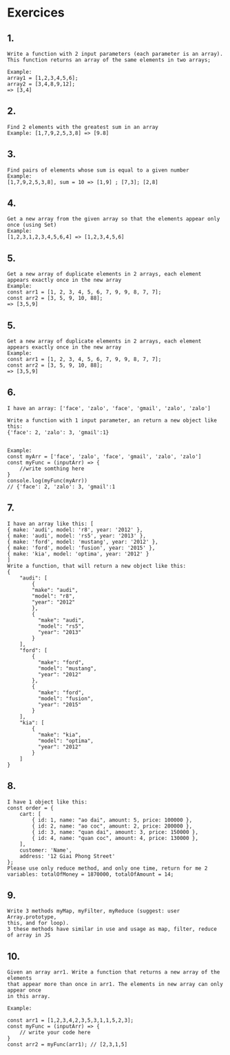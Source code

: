 # Exercices


## 1.  
	Write a function with 2 input parameters (each parameter is an array). 
	This function returns an array of the same elements in two arrays;

	Example: 	
	array1 = [1,2,3,4,5,6];
	array2 = [3,4,8,9,12];
	=> [3,4]


    
## 2.  
	Find 2 elements with the greatest sum in an array
	Example: [1,7,9,2,5,3,8] => [9.8]


    
## 3.  
	Find pairs of elements whose sum is equal to a given number
	Example: 
	[1,7,9,2,5,3,8], sum = 10 => [1,9] ; [7,3]; [2,8]

	
    
## 4. 	
	Get a new array from the given array so that the elements appear only once (using Set)
	Example: 
	[1,2,3,1,2,3,4,5,6,4] => [1,2,3,4,5,6]
    
	
	
## 5. 
	Get a new array of duplicate elements in 2 arrays, each element appears exactly once in the new array
	Example: 	
	const arr1 = [1, 2, 3, 4, 5, 6, 7, 9, 9, 8, 7, 7];
	const arr2 = [3, 5, 9, 10, 88];
	=> [3,5,9]
	
	
## 5. 
	Get a new array of duplicate elements in 2 arrays, each element appears exactly once in the new array
	Example: 	
	const arr1 = [1, 2, 3, 4, 5, 6, 7, 9, 9, 8, 7, 7];
	const arr2 = [3, 5, 9, 10, 88];
	=> [3,5,9]
	
	
## 6. 
	I have an array: ['face', 'zalo', 'face', 'gmail', 'zalo', 'zalo']

	Write a function with 1 input parameter, an return a new object like this:
	{'face': 2, 'zalo': 3, 'gmail':1}


	Example: 	
	const myArr = ['face', 'zalo', 'face', 'gmail', 'zalo', 'zalo']
	const myFunc = (inputArr) => {
		//write somthing here
	}
	console.log(myFunc(myArr)) 
	// {'face': 2, 'zalo': 3, 'gmail':1
	
	
## 7. 
	I have an array like this: [
    { make: 'audi', model: 'r8', year: '2012' }, 
    { make: 'audi', model: 'rs5', year: '2013' }, 
    { make: 'ford', model: 'mustang', year: '2012' }, 
    { make: 'ford', model: 'fusion', year: '2015' }, 
    { make: 'kia', model: 'optima', year: '2012' }
	]
	Write a function, that will return a new object like this:
	{
		"audi": [
			{
			"make": "audi",
			"model": "r8",
			"year": "2012"
			},
			{
			  "make": "audi",
			  "model": "rs5",
			  "year": "2013"
			}
		],
		"ford": [
			{
			  "make": "ford",
			  "model": "mustang",
			  "year": "2012"
			},
			{
			  "make": "ford",
			  "model": "fusion",
			  "year": "2015"
			}
		],
		"kia": [
			{
			  "make": "kia",
			  "model": "optima",
			  "year": "2012"
			}
		]
	}
	
	
## 8. 
	I have 1 object like this: 
	const order = {
		cart: [
			{ id: 1, name: "ao dai", amount: 5, price: 100000 },
			{ id: 2, name: "ao coc", amount: 2, price: 200000 },
			{ id: 3, name: "quan dai", amount: 3, price: 150000 },
			{ id: 4, name: "quan coc", amount: 4, price: 130000 },
		],
		customer: 'Name',
		address: '12 Giai Phong Street'
	};
	Please use only reduce method, and only one time, return for me 2 
	variables: totalOfMoney = 1870000, totalOfAmount = 14;
	
	
	
## 9. 
	Write 3 methods myMap, myFilter, myReduce (suggest: user Array.prototype, 
	this, and for loop). 
	3 these methods have similar in use and usage as map, filter, reduce of array in JS
	
	
	
## 10. 
	
	Given an array arr1. Write a function that returns a new array of the elements 
	that appear more than once in arr1. The elements in new array can only appear once 
	in this array.

	Example:     
	
	const arr1 = [1,2,3,4,2,3,5,3,1,1,5,2,3];
	const myFunc = (inputArr) => {
		// write your code here
	}
	const arr2 = myFunc(arr1); // [2,3,1,5]
